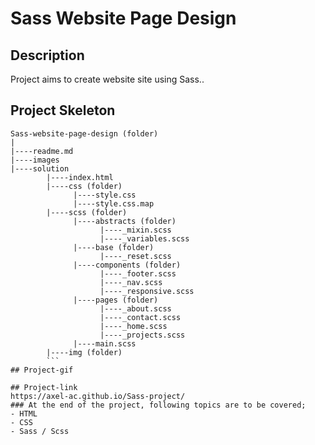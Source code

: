 # Sass Website Page Design
## Description
Project aims to create website site using Sass..
## Project Skeleton
```
Sass-website-page-design (folder)
|
|----readme.md                 
|----images             
|----solution
        |----index.html  
        |----css (folder)   
              |----style.css  
              |----style.css.map  
        |----scss (folder)   
              |----abstracts (folder) 
                    |----_mixin.scss 
                    |----_variables.scss 
              |----base (folder) 
                    |----_reset.scss               
              |----components (folder) 
                    |----_footer.scss 
                    |----_nav.scss 
                    |----_responsive.scss 
              |----pages (folder) 
                    |----_about.scss 
                    |----_contact.scss 
                    |----_home.scss 
                    |----_projects.scss 
              |----main.scss  
        |----img (folder)
        ```
## Project-gif
        
## Project-link
https://axel-ac.github.io/Sass-project/
### At the end of the project, following topics are to be covered;
- HTML 
- CSS
- Sass / Scss
